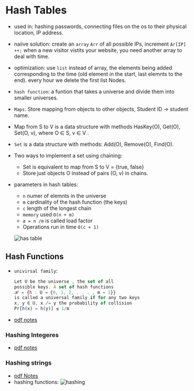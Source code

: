 # Hash Tables

* used in: hashing passwords, connecting files on the os to their physical location, IP address.
* naiive solution: create an `array` `Arr` of all possible IPs, increment `Ar[IP] ++;` when a new visitor vistits your website, you need another array to deal with time.
* optimization: use `list` instead of array, the elements being added corresponding to the time \(old element in the start, last elemnts to the end\). every hour we delete the first list Nodes.
* `hash function`: a funtion that takes a universe and divide them into smaller universes.
* `Maps`: Store mapping from objects to other objects, Student ID → student name.
* Map from S to V is a data structure with methods HasKey\(O\), Get\(O\), Set\(O, v\), where O ∈ S, v ∈ V .
* `Set` is a data structure with methods: Add\(O\), Remove\(O\), Find\(O\).
* Two ways to implement a set using chaining:
  * Set is equivalent to map from S to V = {true, false}
  * Store just objects O instead of pairs \(O, v\) in chains.
* parameters in hash tables:

  * `n` numer of elemnts in the universe
  * `m` cardinality of the hash function \(the keys\)
  * `c` length of the longest chain
  * `memory` used `O(n + m)`
  * `𝛼 = n /m` is called load factor
  * Operations run in time `O(c + 1)`

  ![has table](https://i.imgur.com/daBQsY5.png)

## Hash Functions

* `univirsal family`:

  ```javascript
  Let U be the universe , the set of all
  possible keys. A set of hash functions
  ℋ = {h : U → {0, 1, 2, . . . , m − 1}}
  is called a universal family if for any two keys
  x, y ∈ U, x ̸= y the probability of collision
  Pr[h(x) = h(y)] ≤ 1/m
  ```

* [pdf notes](https://d3c33hcgiwev3.cloudfront.net/_c868028143804d149e8f66ee34c26b71_07_hash_tables_2_hashfunctions.pdf?Expires=1589241600&Signature=DcTh8b8HPSvoQ3xi8QMahVlEPK5C6Cpf~60zhfYFYkH-dG-atiJGhZjXzSNxl9gwqN9Z7F6OEpssDfC4TFKjmPuKjVsN8jC0D~VrHynLNT-2hlzPo3OumzVT2m5tI7id-rP8gYoUBL4SShv4AqyfpkrgTHrenykyqeTv8M2BGaQ_&Key-Pair-Id=APKAJLTNE6QMUY6HBC5A)

### Hashing Integeres

* [pdf notes](https://d3c33hcgiwev3.cloudfront.net/_c868028143804d149e8f66ee34c26b71_07_hash_tables_2_hashfunctions.pdf?Expires=1589241600&Signature=DcTh8b8HPSvoQ3xi8QMahVlEPK5C6Cpf~60zhfYFYkH-dG-atiJGhZjXzSNxl9gwqN9Z7F6OEpssDfC4TFKjmPuKjVsN8jC0D~VrHynLNT-2hlzPo3OumzVT2m5tI7id-rP8gYoUBL4SShv4AqyfpkrgTHrenykyqeTv8M2BGaQ_&Key-Pair-Id=APKAJLTNE6QMUY6HBC5A)

### Hashing strings

* [pdf Notes](https://d3c33hcgiwev3.cloudfront.net/_c868028143804d149e8f66ee34c26b71_07_hash_tables_2_hashfunctions.pdf?Expires=1589241600&Signature=DcTh8b8HPSvoQ3xi8QMahVlEPK5C6Cpf~60zhfYFYkH-dG-atiJGhZjXzSNxl9gwqN9Z7F6OEpssDfC4TFKjmPuKjVsN8jC0D~VrHynLNT-2hlzPo3OumzVT2m5tI7id-rP8gYoUBL4SShv4AqyfpkrgTHrenykyqeTv8M2BGaQ_&Key-Pair-Id=APKAJLTNE6QMUY6HBC5A)
* hashing functions: ![hashing](https://i.imgur.com/fcIh5cW.png)
